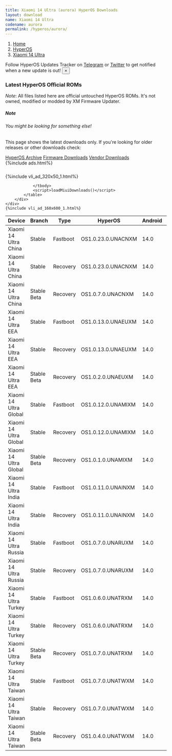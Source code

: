 ```yaml
---
title: Xiaomi 14 Ultra (aurora) HyperOS Downloads
layout: download
name: Xiaomi 14 Ultra
codename: aurora
permalink: /hyperos/aurora/
---
```

<nav aria-label="breadcrumb">
    <ol class="breadcrumb">
        <li class="breadcrumb-item"><a href="/">Home</a></li>
        <li class="breadcrumb-item"><a href="/hyperos/">HyperOS</a></li>
        <li class="breadcrumb-item active" aria-current="page"><a href="/hyperos/aurora/">Xiaomi 14 Ultra</a></li>
    </ol>
</nav>
<div class="alert alert-primary alert-dismissible fade show" role="alert">
    Follow HyperOS Updates Tracker on <a href="https://t.me/MIUIUpdatesTracker" class="alert-link">Telegram</a>
     or <a href="https://twitter.com/MiFwUpdater" class="alert-link">Twitter</a> to get notified when a new update is out!
    <button type="button" class="close" data-dismiss="alert" aria-label="Close">
        <span aria-hidden="true">&times;</span>
    </button>
</div>

### Latest HyperOS Official ROMs
*Note*: All files listed here are official untouched HyperOS ROMs. It's not owned, modified or modded by XM Firmware Updater.
<div class="card">
  <div class="card-body">
    <h5 class="card-title">Note</h5>
    <h6 class="card-subtitle mb-2 text-muted">You might be looking for something else!</h6>
    <p class="card-text">This page shows the latest downloads only.
     If you're looking for older releases or other downloads check:</p>
    <a href="/archive/hyperos/aurora/" class="card-link">HyperOS Archive</a>
    <a href="/firmware/aurora/" class="card-link">Firmware Downloads</a>
    <a href="/vendor/aurora/" class="card-link">Vendor Downloads</a>
  </div>
</div>
{%include ads.html%}
<div class="row justify-content-center">
    <div class="col-10">
        <div class="table-responsive-md" style="margin-top: 25px;">
            {%include vli_ad_320x50_1.html%}
            <table id="miui" class="display dt-responsive nowrap compact table table-striped table-hover table-sm">
                <thead class="thead-dark">
                    <tr>
                        <th data-ref="device">Device</th>
                        <th data-ref="branch">Branch</th>
                        <th data-ref="type">Type</th>
                        <th data-ref="miui">HyperOS</th>
                        <th data-ref="android">Android</th>
                        <th data-ref="size">Size</th>
                        <th data-ref="size">Date</th>
                        <th data-ref="link">Link</th>
                    </tr>
                </thead>
                <tbody>
                <tr><td>Xiaomi 14 Ultra China</td><td>Stable</td><td>Fastboot</td><td>OS1.0.23.0.UNACNXM</td><td>14.0</td><td>9.5 GB</td><td>2024-09-05</td><td><a href="/hyperos/aurora/stable/OS1.0.23.0.UNACNXM/">Download</a></td></tr>
<tr><td>Xiaomi 14 Ultra China</td><td>Stable</td><td>Recovery</td><td>OS1.0.23.0.UNACNXM</td><td>14.0</td><td>7.4 GB</td><td>2024-09-12</td><td><a href="/hyperos/aurora/stable/OS1.0.23.0.UNACNXM/">Download</a></td></tr>
<tr><td>Xiaomi 14 Ultra China</td><td>Stable Beta</td><td>Recovery</td><td>OS1.0.7.0.UNACNXM</td><td>14.0</td><td>7.3 GB</td><td>2024-03-18</td><td><a href="/hyperos/aurora/stable beta/OS1.0.7.0.UNACNXM/">Download</a></td></tr>
<tr><td>Xiaomi 14 Ultra EEA</td><td>Stable</td><td>Fastboot</td><td>OS1.0.13.0.UNAEUXM</td><td>14.0</td><td>8.4 GB</td><td>2024-09-26</td><td><a href="/hyperos/aurora/stable/OS1.0.13.0.UNAEUXM/">Download</a></td></tr>
<tr><td>Xiaomi 14 Ultra EEA</td><td>Stable</td><td>Recovery</td><td>OS1.0.13.0.UNAEUXM</td><td>14.0</td><td>6.5 GB</td><td>2024-10-12</td><td><a href="/hyperos/aurora/stable/OS1.0.13.0.UNAEUXM/">Download</a></td></tr>
<tr><td>Xiaomi 14 Ultra EEA</td><td>Stable Beta</td><td>Recovery</td><td>OS1.0.2.0.UNAEUXM</td><td>14.0</td><td>6.4 GB</td><td>2024-02-26</td><td><a href="/hyperos/aurora/stable beta/OS1.0.2.0.UNAEUXM/">Download</a></td></tr>
<tr><td>Xiaomi 14 Ultra Global</td><td>Stable</td><td>Fastboot</td><td>OS1.0.12.0.UNAMIXM</td><td>14.0</td><td>9.0 GB</td><td>2024-09-26</td><td><a href="/hyperos/aurora/stable/OS1.0.12.0.UNAMIXM/">Download</a></td></tr>
<tr><td>Xiaomi 14 Ultra Global</td><td>Stable</td><td>Recovery</td><td>OS1.0.12.0.UNAMIXM</td><td>14.0</td><td>6.5 GB</td><td>2024-10-08</td><td><a href="/hyperos/aurora/stable/OS1.0.12.0.UNAMIXM/">Download</a></td></tr>
<tr><td>Xiaomi 14 Ultra Global</td><td>Stable Beta</td><td>Recovery</td><td>OS1.0.1.0.UNAMIXM</td><td>14.0</td><td>6.5 GB</td><td>2024-03-14</td><td><a href="/hyperos/aurora/stable beta/OS1.0.1.0.UNAMIXM/">Download</a></td></tr>
<tr><td>Xiaomi 14 Ultra India</td><td>Stable</td><td>Fastboot</td><td>OS1.0.11.0.UNAINXM</td><td>14.0</td><td>7.1 GB</td><td>2024-09-26</td><td><a href="/hyperos/aurora/stable/OS1.0.11.0.UNAINXM/">Download</a></td></tr>
<tr><td>Xiaomi 14 Ultra India</td><td>Stable</td><td>Recovery</td><td>OS1.0.11.0.UNAINXM</td><td>14.0</td><td>6.4 GB</td><td>2024-10-08</td><td><a href="/hyperos/aurora/stable/OS1.0.11.0.UNAINXM/">Download</a></td></tr>
<tr><td>Xiaomi 14 Ultra Russia</td><td>Stable</td><td>Fastboot</td><td>OS1.0.7.0.UNARUXM</td><td>14.0</td><td>8.5 GB</td><td>2024-09-02</td><td><a href="/hyperos/aurora/stable/OS1.0.7.0.UNARUXM/">Download</a></td></tr>
<tr><td>Xiaomi 14 Ultra Russia</td><td>Stable</td><td>Recovery</td><td>OS1.0.7.0.UNARUXM</td><td>14.0</td><td>6.5 GB</td><td>2024-09-11</td><td><a href="/hyperos/aurora/stable/OS1.0.7.0.UNARUXM/">Download</a></td></tr>
<tr><td>Xiaomi 14 Ultra Turkey</td><td>Stable</td><td>Fastboot</td><td>OS1.0.6.0.UNATRXM</td><td>14.0</td><td>7.9 GB</td><td>2024-09-02</td><td><a href="/hyperos/aurora/stable/OS1.0.6.0.UNATRXM/">Download</a></td></tr>
<tr><td>Xiaomi 14 Ultra Turkey</td><td>Stable</td><td>Recovery</td><td>OS1.0.6.0.UNATRXM</td><td>14.0</td><td>6.5 GB</td><td>2024-09-11</td><td><a href="/hyperos/aurora/stable/OS1.0.6.0.UNATRXM/">Download</a></td></tr>
<tr><td>Xiaomi 14 Ultra Turkey</td><td>Stable Beta</td><td>Recovery</td><td>OS1.0.7.0.UNATRXM</td><td>14.0</td><td>6.5 GB</td><td>2024-10-24</td><td><a href="/hyperos/aurora/stable beta/OS1.0.7.0.UNATRXM/">Download</a></td></tr>
<tr><td>Xiaomi 14 Ultra Taiwan</td><td>Stable</td><td>Fastboot</td><td>OS1.0.7.0.UNATWXM</td><td>14.0</td><td>7.6 GB</td><td>2024-09-02</td><td><a href="/hyperos/aurora/stable/OS1.0.7.0.UNATWXM/">Download</a></td></tr>
<tr><td>Xiaomi 14 Ultra Taiwan</td><td>Stable</td><td>Recovery</td><td>OS1.0.7.0.UNATWXM</td><td>14.0</td><td>6.4 GB</td><td>2024-09-11</td><td><a href="/hyperos/aurora/stable/OS1.0.7.0.UNATWXM/">Download</a></td></tr>
<tr><td>Xiaomi 14 Ultra Taiwan</td><td>Stable Beta</td><td>Recovery</td><td>OS1.0.4.0.UNATWXM</td><td>14.0</td><td>6.4 GB</td><td>2024-05-13</td><td><a href="/hyperos/aurora/stable beta/OS1.0.4.0.UNATWXM/">Download</a></td></tr>

                </tbody>
                <script>loadMiuiDownloads()</script>
            </table>
        </div>
    </div>
    {%include vli_ad_160x600_1.html%}
</div>
